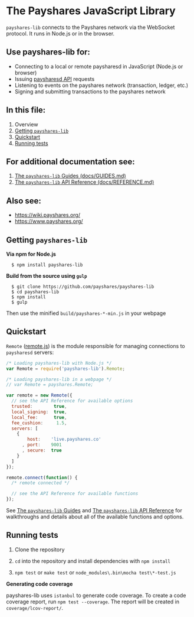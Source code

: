 The Payshares JavaScript Library
================================

`payshares-lib` connects to the Payshares network via the WebSocket protocol.  It runs in Node.js or in the browser.

Use payshares-lib for:
----------------------
+ Connecting to a local or remote paysharesd in JavaScript (Node.js or browser)
+ Issuing [paysharesd API](https://www.payshares.org/api/) requests
+ Listening to events on the payshares network (transaction, ledger, etc.)
+ Signing and submitting transactions to the payshares network

In this file:
-------------
1. Overview
2. [Getting `payshares-lib`](README.md#getting-payshares-lib)
3. [Quickstart](README.md#quickstart)
4. [Running tests](https://github.com/payshares/payshares-lib#running-tests)

For additional documentation see:
---------------------------------
1. [The `payshares-lib` Guides (docs/GUIDES.md)](docs/GUIDES.md)
2. [The `payshares-lib` API Reference (docs/REFERENCE.md)](docs/REFERENCE.md)


Also see:
---------
+ https://wiki.payshares.org/
+ https://www.payshares.org/

Getting `payshares-lib`
-----------------------
**Via npm for Node.js**

```
  $ npm install payshares-lib
```

**Build from the source using `gulp`**

```
  $ git clone https://github.com/payshares/payshares-lib
  $ cd payshares-lib
  $ npm install
  $ gulp
```

Then use the minified `build/payshares-*-min.js` in your webpage

Quickstart
----------
`Remote` ([remote.js](https://github.com/payshares/payshares-lib/blob/develop/src/js/payshares/remote.js)) is the module responsible for managing connections to `paysharesd` servers:

```js
/* Loading payshares-lib with Node.js */
var Remote = require('payshares-lib').Remote;

/* Loading payshares-lib in a webpage */
// var Remote = payshares.Remote;

var remote = new Remote({
  // see the API Reference for available options
  trusted:        true,
  local_signing:  true,
  local_fee:      true,
  fee_cushion:     1.5,
  servers: [
    {
        host:    'live.payshares.co'
      , port:    9001
      , secure:  true
    }
  ]
});

remote.connect(function() {
  /* remote connected */

  // see the API Reference for available functions
});
```

See [The `payshares-lib` Guides](docs/GUIDES.md) and [The `payshares-lib` API Reference](docs/REFERENCE.md) for walkthroughs and details about all of the available functions and options.

Running tests
-------------
1. Clone the repository

2. `cd` into the repository and install dependencies with `npm install`

3. `npm test` or `make test` or `node_modules\.bin\mocha test\*-test.js` 

**Generating code coverage**

payshares-lib uses `istanbul` to generate code coverage. To create a code coverage report, run `npm test --coverage`. The report will be created in `coverage/lcov-report/`.
